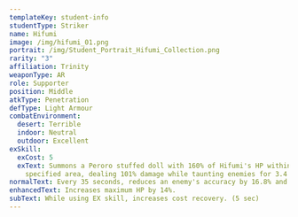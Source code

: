 ```yaml
---
templateKey: student-info
studentType: Striker
name: Hifumi
image: /img/hifumi_01.png
portrait: /img/Student_Portrait_Hifumi_Collection.png
rarity: "3"
affiliation: Trinity
weaponType: AR
role: Supporter
position: Middle
atkType: Penetration
defType: Light Armour
combatEnvironment:
  desert: Terrible
  indoor: Neutral
  outdoor: Excellent
exSkill:
  exCost: 5
  exText: Summons a Peroro stuffed doll with 160% of Hifumi's HP within a
    specified area, dealing 101% damage while taunting enemies for 3.4 seconds.
normalText: Every 35 seconds, reduces an enemy's accuracy by 16.8% and attack by 212%.
enhancedText: Increases maximum HP by 14%.
subText: While using EX skill, increases cost recovery. (5 sec)
---
```

